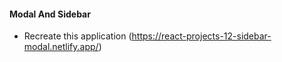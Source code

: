 #### Modal And Sidebar

- Recreate this application (https://react-projects-12-sidebar-modal.netlify.app/)
